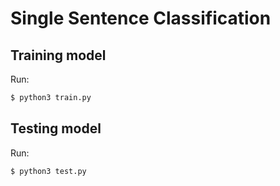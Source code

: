 # Single Sentence Classification

## Training model

Run:
```sh
$ python3 train.py
```

## Testing model

Run:
```sh
$ python3 test.py
```

